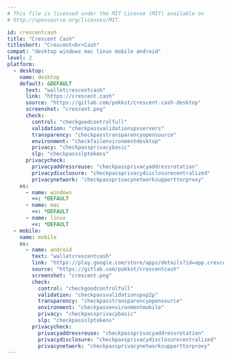```yaml
---
# This file is licensed under the MIT License (MIT) available on
# http://opensource.org/licenses/MIT.

id: crescentcash
title: "Crescent Cash"
titleshort: "Crescent<br>Cash"
compat: "desktop windows mac linux mobile android"
level: 2
platform:
  - desktop:
    name: desktop
    default: &DEFAULT
      text: "walletcrescentcash"
      link: "https://crescent.cash"
      source: "https://gitlab.com/pokkst/crescent-cash-desktop"
      screenshot: "crescent.png"
      check:
        control: "checkgoodcontrolfull"
        validation: "checkpassvalidationspvservers"
        transparency: "checkpasstransparencyopensource"
        environment: "checkfailenvironmentdesktop"
        privacy: "checkpassprivacybasic"
        slp: "checkpassslptokens"
      privacycheck:
        privacyaddressreuse: "checkpassprivacyaddressrotation"
        privacydisclosure: "checkpassprivacydisclosurecentralized"
        privacynetwork: "checkpassprivacynetworksupporttorproxy"
    os:
      - name: windows
        <<: *DEFAULT
      - name: mac
        <<: *DEFAULT
      - name: linux
        <<: *DEFAULT
  - mobile:
    name: mobile
    os:
      - name: android
        text: "walletcrescentcash"
        link: "https://play.google.com/store/apps/details?id=app.crescentcash.src"
        source: "https://gitlab.com/pokkst/crescentcash"
        screenshot: "crescent.png"
        check:
          control: "checkgoodcontrolfull"
          validation: "checkpassvalidationspvp2p"
          transparency: "checkpasstransparencyopensource"
          environment: "checkpassenvironmentmobile"
          privacy: "checkpassprivacybasic"
          slp: "checkpassslptokens"
        privacycheck:
          privacyaddressreuse: "checkpassprivacyaddressrotation"
          privacydisclosure: "checkpassprivacydisclosurecentralized"
          privacynetwork: "checkpassprivacynetworksupporttorproxy"
---
```

